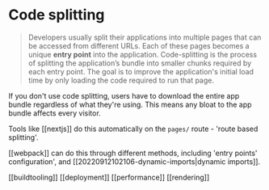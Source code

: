# Code splitting

>Developers usually split their applications into multiple pages that can be accessed from different URLs. Each of these pages becomes a unique **entry point** into the application.
>Code-splitting is the process of splitting the application’s bundle into smaller chunks required by each entry point. The goal is to improve the application's initial load time by only loading the code required to run that page.

If you don't use code splitting, users have to download the entire app bundle regardless of what they're using. This means any bloat to the app bundle affects every visitor.

Tools like [[nextjs]] do this automatically on the `pages/` route - 'route based splitting'.

[[webpack]] can do this through different methods, including 'entry points' configuration', and [[20220912102106-dynamic-imports|dynamic imports]].

[[buildtooling]]
[[deployment]]
[[performance]]
[[rendering]]
